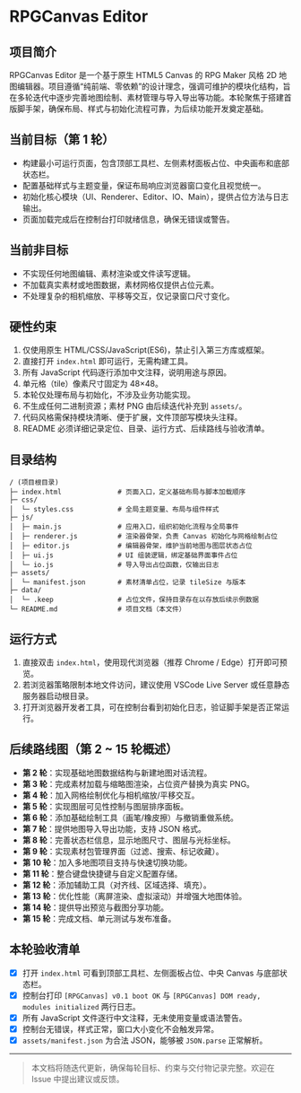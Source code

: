 # RPGCanvas Editor

## 项目简介
RPGCanvas Editor 是一个基于原生 HTML5 Canvas 的 RPG Maker 风格 2D 地图编辑器。项目遵循“纯前端、零依赖”的设计理念，强调可维护的模块化结构，旨在多轮迭代中逐步完善地图绘制、素材管理与导入导出等功能。本轮聚焦于搭建首版脚手架，确保布局、样式与初始化流程可靠，为后续功能开发奠定基础。

## 当前目标（第 1 轮）
- 构建最小可运行页面，包含顶部工具栏、左侧素材面板占位、中央画布和底部状态栏。
- 配置基础样式与主题变量，保证布局响应浏览器窗口变化且视觉统一。
- 初始化核心模块（UI、Renderer、Editor、IO、Main），提供占位方法与日志输出。
- 页面加载完成后在控制台打印就绪信息，确保无错误或警告。

## 当前非目标
- 不实现任何地图编辑、素材渲染或文件读写逻辑。
- 不加载真实素材或地图数据，素材网格仅提供占位元素。
- 不处理复杂的相机缩放、平移等交互，仅记录窗口尺寸变化。

## 硬性约束
1. 仅使用原生 HTML/CSS/JavaScript(ES6)，禁止引入第三方库或框架。
2. 直接打开 `index.html` 即可运行，无需构建工具。
3. 所有 JavaScript 代码逐行添加中文注释，说明用途与原因。
4. 单元格（tile）像素尺寸固定为 48×48。
5. 本轮仅处理布局与初始化，不涉及业务功能实现。
6. 不生成任何二进制资源；素材 PNG 由后续迭代补充到 `assets/`。
7. 代码风格需保持模块清晰、便于扩展，文件顶部写模块头注释。
8. README 必须详细记录定位、目录、运行方式、后续路线与验收清单。

## 目录结构
```
/ (项目根目录)
├─ index.html              # 页面入口，定义基础布局与脚本加载顺序
├─ css/
│  └─ styles.css           # 全局主题变量、布局与组件样式
├─ js/
│  ├─ main.js              # 应用入口，组织初始化流程与全局事件
│  ├─ renderer.js          # 渲染器骨架，负责 Canvas 初始化与网格绘制占位
│  ├─ editor.js            # 编辑器骨架，维护当前地图与图层状态占位
│  ├─ ui.js                # UI 组装逻辑，绑定基础界面事件占位
│  └─ io.js                # 导入导出占位函数，仅输出日志
├─ assets/
│  └─ manifest.json        # 素材清单占位，记录 tileSize 与版本
├─ data/
│  └─ .keep                # 占位文件，保持目录存在以存放后续示例数据
└─ README.md               # 项目文档（本文件）
```

## 运行方式
1. 直接双击 `index.html`，使用现代浏览器（推荐 Chrome / Edge）打开即可预览。
2. 若浏览器策略限制本地文件访问，建议使用 VSCode Live Server 或任意静态服务器启动根目录。
3. 打开浏览器开发者工具，可在控制台看到初始化日志，验证脚手架是否正常运行。

## 后续路线图（第 2 ~ 15 轮概述）
- **第 2 轮**：实现基础地图数据结构与新建地图对话流程。
- **第 3 轮**：完成素材加载与缩略图渲染，占位资产替换为真实 PNG。
- **第 4 轮**：加入网格绘制优化与相机缩放/平移交互。
- **第 5 轮**：实现图层可见性控制与图层排序面板。
- **第 6 轮**：添加基础绘制工具（画笔/橡皮擦）与撤销重做系统。
- **第 7 轮**：提供地图导入导出功能，支持 JSON 格式。
- **第 8 轮**：完善状态栏信息，显示地图尺寸、图层与光标坐标。
- **第 9 轮**：实现素材包管理界面（过滤、搜索、标记收藏）。
- **第 10 轮**：加入多地图项目支持与快速切换功能。
- **第 11 轮**：整合键盘快捷键与自定义配置存储。
- **第 12 轮**：添加辅助工具（对齐线、区域选择、填充）。
- **第 13 轮**：优化性能（离屏渲染、虚拟滚动）并增强大地图体验。
- **第 14 轮**：提供导出预览与截图分享功能。
- **第 15 轮**：完成文档、单元测试与发布准备。

## 本轮验收清单
- [x] 打开 `index.html` 可看到顶部工具栏、左侧面板占位、中央 Canvas 与底部状态栏。
- [x] 控制台打印 `[RPGCanvas] v0.1 boot OK` 与 `[RPGCanvas] DOM ready, modules initialized` 两行日志。
- [x] 所有 JavaScript 文件逐行中文注释，无未使用变量或语法警告。
- [x] 控制台无错误，样式正常，窗口大小变化不会触发异常。
- [x] `assets/manifest.json` 为合法 JSON，能够被 `JSON.parse` 正常解析。

---

> 本文档将随迭代更新，确保每轮目标、约束与交付物记录完整。欢迎在 Issue 中提出建议或反馈。
